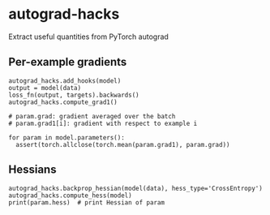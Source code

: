 # autograd-hacks

Extract useful quantities from PyTorch autograd

## Per-example gradients

```
autograd_hacks.add_hooks(model)
output = model(data)
loss_fn(output, targets).backwards()
autograd_hacks.compute_grad1()

# param.grad: gradient averaged over the batch
# param.grad1[i]: gradient with respect to example i

for param in model.parameters():
  assert(torch.allclose(torch.mean(param.grad1), param.grad))
```


## Hessians

```
autograd_hacks.backprop_hessian(model(data), hess_type='CrossEntropy')
autograd_hacks.compute_hess(model)
print(param.hess)  # print Hessian of param
```